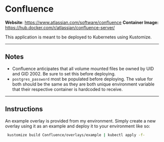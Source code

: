 # Confluence

**Website**: https://www.atlassian.com/software/confluence
**Container Image:** https://hub.docker.com/r/atlassian/confluence-server/

This application is meant to be deployed to Kubernetes using Kustomize. 

<hr>

## Notes

* Confluence anticipates that all volume mounted files be owned by UID and GID 2002. Be sure to set this before deploying. 
* `postgres_password` most be populated before deploying. The value for both should be the same as they are both unique environment variable that their respective container is hardcoded to receive.

<hr>

## Instructions

An example overlay is provided from my environment. Simply create a new overlay using it as an example and deploy it to your environment like so:

   ```bash
    kustomize build Confluence/overlays/example | kubectl apply -f-
   ```
